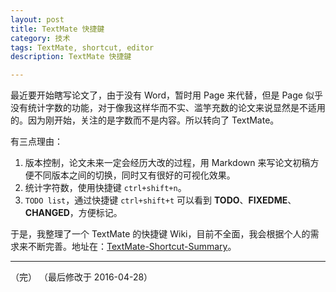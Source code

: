 ```yaml
---
layout: post
title: TextMate 快捷鍵
category: 技术
tags: TextMate, shortcut, editor
description: TextMate 快捷鍵

---
```


最近要开始瞎写论文了，由于没有 Word，暂时用 Page 来代替，但是 Page 似乎没有统计字数的功能，对于像我这样华而不实、滥竽充数的论文来说显然是不适用的。因为刚开始，关注的是字数而不是内容。所以转向了 TextMate。

有三点理由：

1. 版本控制，论文未来一定会经历大改的过程，用 Markdown 来写论文初稿方便不同版本之间的切换，同时又有很好的可视化效果。
2. 统计字符数，使用快捷键 `ctrl+shift+n`。
3. `TODO list`，通过快捷键 `ctrl+shift+t` 可以看到 **TODO**、**FIXEDME**、**CHANGED**，方便标记。

于是，我整理了一个 TextMate 的快捷键 Wiki，目前不全面，我会根据个人的需求来不断完善。地址在：[TextMate-Shortcut-Summary](https://github.com/byr-gdp/wiki/tree/master/editor)。

---

（完）
（最后修改于 2016-04-28）